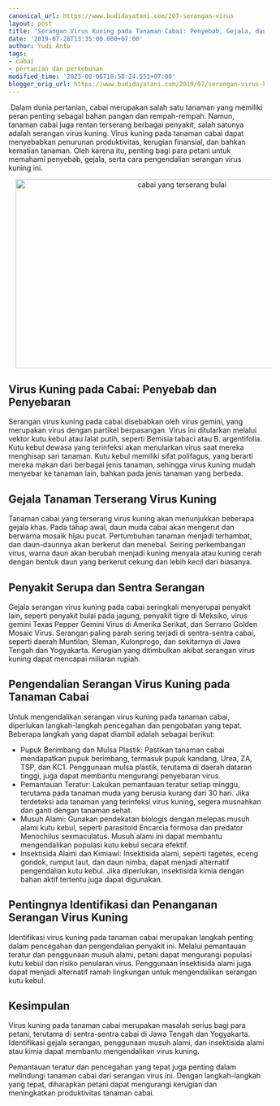 ```yaml
---
canonical_url: https://www.budidayatani.com/207-serangan-virus
layout: post
title: 'Serangan Virus Kuning pada Tanaman Cabai: Penyebab, Gejala, dan Cara Pengendaliannya'
date: '2019-07-28T13:35:00.000+07:00'
author: Yudi Anto
tags:
- cabai
- pertanian dan perkebunan
modified_time: '2023-08-06T18:58:24.553+07:00'
blogger_orig_url: https://www.budidayatani.com/2019/07/serangan-virus-kuning-pada-tanaman-cabai.html
---
```


<p>&nbsp;Dalam dunia pertanian, cabai merupakan salah satu tanaman yang memiliki peran penting sebagai bahan pangan dan rempah-rempah. Namun, tanaman cabai juga rentan terserang berbagai penyakit, salah satunya adalah serangan virus kuning. Virus kuning pada tanaman cabai dapat menyebabkan penurunan produktivitas, kerugian finansial, dan bahkan kematian tanaman. Oleh karena itu, penting bagi para petani untuk memahami penyebab, gejala, serta cara pengendalian serangan virus kuning ini.</p><div class="separator" style="clear: both; text-align: center;"><a href="https://blogger.googleusercontent.com/img/b/R29vZ2xl/AVvXsEjZHSReoLAeoX1t0Vr8GPUPSU6FTDBOy7kr-ATpzt9aV74U8igXQF7i65jvF6-fJJ1zqQu6iNUVVWR7Gug_erjC3893FL61dCsYKV6UzLhdlRQAztE6zYAaD2cohUFWagz1y78HQjxzi0Kt1qPbKtdNWir4rmtnFwTjBovi41JZUzNJ-PWvOio7YrPpgLqx/s2063/cabai(1).jpg" imageanchor="1" style="margin-left: 1em; margin-right: 1em;"><img alt="cabai yang terserang bulai" border="0" data-original-height="1200" data-original-width="2063" height="372" src="https://blogger.googleusercontent.com/img/b/R29vZ2xl/AVvXsEjZHSReoLAeoX1t0Vr8GPUPSU6FTDBOy7kr-ATpzt9aV74U8igXQF7i65jvF6-fJJ1zqQu6iNUVVWR7Gug_erjC3893FL61dCsYKV6UzLhdlRQAztE6zYAaD2cohUFWagz1y78HQjxzi0Kt1qPbKtdNWir4rmtnFwTjBovi41JZUzNJ-PWvOio7YrPpgLqx/w640-h372/cabai(1).jpg" width="640" /></a></div><h2>Virus Kuning pada Cabai: Penyebab dan Penyebaran</h2><p>Serangan virus kuning pada cabai disebabkan oleh virus gemini, yang merupakan virus dengan partikel berpasangan. Virus ini ditularkan melalui vektor kutu kebul atau lalat putih, seperti Bemisia tabaci atau B. argentifolia. Kutu kebul dewasa yang terinfeksi akan menularkan virus saat mereka menghisap sari tanaman. Kutu kebul memiliki sifat polifagus, yang berarti mereka makan dari berbagai jenis tanaman, sehingga virus kuning mudah menyebar ke tanaman lain, bahkan pada jenis tanaman yang berbeda.</p><h2>Gejala Tanaman Terserang Virus Kuning</h2><p>Tanaman cabai yang terserang virus kuning akan menunjukkan beberapa gejala khas. Pada tahap awal, daun muda cabai akan mengerut dan berwarna mosaik hijau pucat. Pertumbuhan tanaman menjadi terhambat, dan daun-daunnya akan berkerut dan menebal. Seiring perkembangan virus, warna daun akan berubah menjadi kuning menyala atau kuning cerah dengan bentuk daun yang berkerut cekung dan lebih kecil dari biasanya.</p><h2>Penyakit Serupa dan Sentra Serangan</h2><p>Gejala serangan virus kuning pada cabai seringkali menyerupai penyakit lain, seperti penyakit bulai pada jagung, penyakit tigre di Meksiko, virus gemini Texas Pepper Gemini Virus di Amerika Serikat, dan Serrano Golden Mosaic Virus. Serangan paling parah sering terjadi di sentra-sentra cabai, seperti daerah Muntilan, Sleman, Kulonprogo, dan sekitarnya di Jawa Tengah dan Yogyakarta. Kerugian yang ditimbulkan akibat serangan virus kuning dapat mencapai miliaran rupiah.</p><h2>Pengendalian Serangan Virus Kuning pada Tanaman Cabai</h2><p>Untuk mengendalikan serangan virus kuning pada tanaman cabai, diperlukan langkah-langkah pencegahan dan pengobatan yang tepat. Beberapa langkah yang dapat diambil adalah sebagai berikut:</p><ul><li>Pupuk Berimbang dan Mulsa Plastik: Pastikan tanaman cabai mendapatkan pupuk berimbang, termasuk pupuk kandang, Urea, ZA, TSP, dan KC1. Penggunaan mulsa plastik, terutama di daerah dataran tinggi, juga dapat membantu mengurangi penyebaran virus.</li><li>Pemantauan Teratur: Lakukan pemantauan teratur setiap minggu, terutama pada tanaman muda yang berusia kurang dari 30 hari. Jika terdeteksi ada tanaman yang terinfeksi virus kuning, segera musnahkan dan ganti dengan tanaman sehat.</li><li>Musuh Alami: Gunakan pendekatan biologis dengan melepas musuh alami kutu kebul, seperti parasitoid Encarcia formosa dan predator Menochilus sexmaculatus. Musuh alami ini dapat membantu mengendalikan populasi kutu kebul secara efektif.</li><li>Insektisida Alami dan Kimiawi: Insektisida alami, seperti tagetes, eceng gondok, rumput laut, dan daun nimba, dapat menjadi alternatif pengendalian kutu kebul. Jika diperlukan, insektisida kimia dengan bahan aktif tertentu juga dapat digunakan.</li></ul><h2>Pentingnya Identifikasi dan Penanganan Serangan Virus Kuning</h2><p>Identifikasi virus kuning pada tanaman cabai merupakan langkah penting dalam pencegahan dan pengendalian penyakit ini. Melalui pemantauan teratur dan penggunaan musuh alami, petani dapat mengurangi populasi kutu kebul dan risiko penularan virus. Penggunaan insektisida alami juga dapat menjadi alternatif ramah lingkungan untuk mengendalikan serangan kutu kebul.</p><h2>Kesimpulan</h2><p>Virus kuning pada tanaman cabai merupakan masalah serius bagi para petani, terutama di sentra-sentra cabai di Jawa Tengah dan Yogyakarta. Identifikasi gejala serangan, penggunaan musuh alami, dan insektisida alami atau kimia dapat membantu mengendalikan virus kuning.</p><p>Pemantauan teratur dan pencegahan yang tepat juga penting dalam melindungi tanaman cabai dari serangan virus ini. Dengan langkah-langkah yang tepat, diharapkan petani dapat mengurangi kerugian dan meningkatkan produktivitas tanaman cabai.</p>
